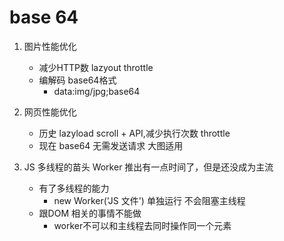 # base 64
1. 图片性能优化
    - 减少HTTP数 lazyout throttle
    - 编解码 base64格式
        - data:img/jpg;base64

2. 网页性能优化
    - 历史  lazyload  scroll + API,减少执行次数 throttle
    - 现在  base64  无需发送请求    大图适用

3. JS 多线程的苗头 Worker 推出有一点时间了，但是还没成为主流
    - 有了多线程的能力
        - new Worker('JS 文件') 单独运行  不会阻塞主线程
    - 跟DOM 相关的事情不能做
        - worker不可以和主线程去同时操作同一个元素